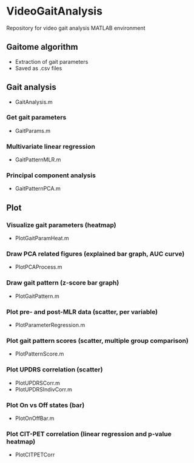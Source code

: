 # VideoGaitAnalysis
Repository for video gait analysis
MATLAB environment

## Gaitome algorithm
- Extraction of gait parameters
- Saved as .csv files

## Gait analysis
- GaitAnalysis.m
### Get gait parameters
- GaitParams.m
### Multivariate linear regression
- GaitPatternMLR.m
### Principal component analysis
- GaitPatternPCA.m

## Plot
### Visualize gait parameters (heatmap)
- PlotGaitParamHeat.m
### Draw PCA related figures (explained bar graph, AUC curve)
- PlotPCAProcess.m
### Draw gait pattern (z-score bar graph)
- PlotGaitPattern.m
### Plot pre- and post-MLR data (scatter, per variable)
- PlotParameterRegression.m
### Plot gait pattern scores (scatter, multiple group comparison)
- PlotPatternScore.m
### Plot UPDRS correlation (scatter)
- PlotUPDRSCorr.m
- PlotUPDRSIndivCorr.m
### Plot On vs Off states (bar)
- PlotOnOffBar.m
### Plot CIT-PET correlation (linear regression and p-value heatmap)
- PlotCITPETCorr
